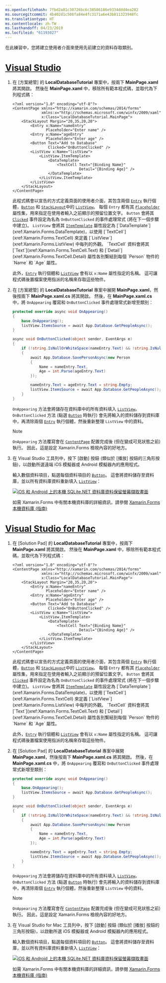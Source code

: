 ```yaml
---
ms.openlocfilehash: 7fbd2a81c30726bc6c38586186e9334ddd4ea282
ms.sourcegitcommit: 4b402d1c508fa84e4fc3171a6e43b811323948fc
ms.translationtype: HT
ms.contentlocale: zh-TW
ms.lasthandoff: 04/23/2019
ms.locfileid: "61193027"
---
```

在此練習中，您將建立使用者介面來使用先前建立的資料存取類別。

# <a name="visual-studiotabvswin"></a>[Visual Studio](#tab/vswin)

1. 在 [方案總管] 的 **LocalDatabaseTutorial** 專案中，按兩下 **MainPage.xaml** 將其開啟。 然後在 **MainPage.xaml** 中，移除所有範本程式碼，並取代為下列程式碼：

    ```xaml
    <?xml version="1.0" encoding="utf-8"?>
    <ContentPage xmlns="http://xamarin.com/schemas/2014/forms"
                 xmlns:x="http://schemas.microsoft.com/winfx/2009/xaml"
                 x:Class="LocalDatabaseTutorial.MainPage">
        <StackLayout Margin="20,35,20,20">
            <Entry x:Name="nameEntry"
                   Placeholder="Enter name" />
            <Entry x:Name="ageEntry"
                   Placeholder="Enter age" />
            <Button Text="Add to Database"
                    Clicked="OnButtonClicked" />
            <ListView x:Name="listView">
                <ListView.ItemTemplate>
                    <DataTemplate>
                        <TextCell Text="{Binding Name}"
                                  Detail="{Binding Age}" />
                    </DataTemplate>
                </ListView.ItemTemplate>
            </ListView>
        </StackLayout>
    </ContentPage>
    ```

    此程式碼會以宣告的方式定義頁面的使用者介面，其包含兩個 [`Entry`](xref:Xamarin.Forms.Entry) 執行個體，[`Button`](xref:Xamarin.Forms.Button) 和 [`StackLayout`](xref:Xamarin.Forms.StackLayout)中的 [`ListView`](xref:Xamarin.Forms.ListView)。 每個 `Entry` 都有其 [`Placeholder`](xref:Xamarin.Forms.Entry.Placeholder) 屬性集，用來指定在使用者輸入之前顯示的預留位置文字。 `Button` 會將其 [`Clicked`](xref:Xamarin.Forms.Button.Clicked) 事件設定為名為 `OnButtonClicked` 的事件處理常式 (將在下一個步驟中建立)。 `ListView` 會將其 [`ItemTemplate`](xref:Xamarin.Forms.ItemsView`1.ItemTemplate) 屬性設定為 [`DataTemplate`](xref:Xamarin.Forms.DataTemplate)，以使用 [`TextCell`](xref:Xamarin.Forms.TextCell) 來定義 [`ListView`](xref:Xamarin.Forms.ListView) 中每列的外觀。 `TextCell` 資料會將其 [`Text`](xref:Xamarin.Forms.TextCell.Text) 和 [`Detail`](xref:Xamarin.Forms.TextCell.Detail) 屬性各別繫結到每個 `Person` 物件的 `Name` 和 `Age` 屬性。

    此外，[`Entry`](xref:Xamarin.Forms.Entry) 執行個體和 [`ListView`](xref:Xamarin.Forms.ListView) 會有以 `x:Name` 屬性指定的名稱。 這可讓程式碼後置檔案使用指派的名稱來存取這些物件。

1. 在 [方案總管] 的 **LocalDatabaseTutorial** 專案中展開 **MainPage.xaml**，然後按兩下 **MainPage.xaml.cs** 將其開啟。 然後，在 **MainPage.xaml.cs** 中，將 `OnAppearing` 覆寫和 `OnButtonClicked` 事件處理常式新增至類別：

    ```csharp
    protected override async void OnAppearing()
    {
        base.OnAppearing();
        listView.ItemsSource = await App.Database.GetPeopleAsync();
    }

    async void OnButtonClicked(object sender, EventArgs e)
    {
        if (!string.IsNullOrWhiteSpace(nameEntry.Text) && !string.IsNullOrWhiteSpace(ageEntry.Text))
        {
            await App.Database.SavePersonAsync(new Person
            {
                Name = nameEntry.Text,
                Age = int.Parse(ageEntry.Text)
            });

            nameEntry.Text = ageEntry.Text = string.Empty;
            listView.ItemsSource = await App.Database.GetPeopleAsync();
        }
    }
    ```

    `OnAppearing` 方法會將儲存在資料庫中的所有資料填入 [`ListView`](xref:Xamarin.Forms.ListView)。 `OnButtonClicked` 方法 (點選 [`Button`](xref:Xamarin.Forms.Button) 時執行) 會先將輸入的資料儲存到資料庫中，再清除兩個 [`Entry`](xref:Xamarin.Forms.Entry) 執行個體，然後重新整理 `ListView` 中的資料。

    > [!NOTE]
    > `OnAppearing` 方法覆寫會在 [`ContentPage`](xref:Xamarin.Forms.ContentPage) 配置完成後 (但在變成可見狀態之前) 執行。 因此，這是設定 Xamarin.Forms 檢視內容的好地方。

1. 在 Visual Studio 工具列中，按下 [啟動] 按鈕 (類似於 [播放] 按鈕的三角形按鈕)，以啟動所選遠端 iOS 模擬器或 Android 模擬器內的應用程式。

    輸入數個資料項目，點選每個資料項目的 [`Button`](xref:Xamarin.Forms.Button)。 這會將資料儲存至資料庫，並以所有資料庫資料重新填入 [`ListView`](xref:Xamarin.Forms.ListView)：

    [![iOS 和 Android 上的本機 SQLite.NET 資料庫資料保留螢幕擷取畫面](../images/consume-data-access-classes.png "本機資料庫的資料保留")](../images/consume-data-access-classes-large.png#lightbox "本機資料庫的資料保留")

    如需 Xamarin.Forms 中有關本機資料庫的詳細資訊，請參閱 [Xamarin.Forms 本機資料庫 (指南)](~/xamarin-forms/app-fundamentals/databases.md)

# <a name="visual-studio-for-mactabvsmac"></a>[Visual Studio for Mac](#tab/vsmac)

1. 在 [Solution Pad] 的 **LocalDatabaseTutorial** 專案中，按兩下 **MainPage.xaml** 將其開啟。 然後在 **MainPage.xaml** 中，移除所有範本程式碼，並取代為下列程式碼：

    ```xaml
    <?xml version="1.0" encoding="utf-8"?>
    <ContentPage xmlns="http://xamarin.com/schemas/2014/forms"
                 xmlns:x="http://schemas.microsoft.com/winfx/2009/xaml"
                 x:Class="LocalDatabaseTutorial.MainPage">
        <StackLayout Margin="20,35,20,20">
            <Entry x:Name="nameEntry"
                   Placeholder="Enter name" />
            <Entry x:Name="ageEntry"
                   Placeholder="Enter age" />
            <Button Text="Add to Database"
                    Clicked="OnButtonClicked" />
            <ListView x:Name="listView">
                <ListView.ItemTemplate>
                    <DataTemplate>
                        <TextCell Text="{Binding Name}"
                                  Detail="{Binding Age}" />
                    </DataTemplate>
                </ListView.ItemTemplate>
            </ListView>
        </StackLayout>
    </ContentPage>
    ```

    此程式碼會以宣告的方式定義頁面的使用者介面，其包含兩個 [`Entry`](xref:Xamarin.Forms.Entry) 執行個體，[`Button`](xref:Xamarin.Forms.Button) 和 [`StackLayout`](xref:Xamarin.Forms.StackLayout)中的 [`ListView`](xref:Xamarin.Forms.ListView)。 每個 `Entry` 都有其 [`Placeholder`](xref:Xamarin.Forms.Entry.Placeholder) 屬性集，用來指定在使用者輸入之前顯示的預留位置文字。 `Button` 會將其 [`Clicked`](xref:Xamarin.Forms.Button.Clicked) 事件設定為名為 `OnButtonClicked` 的事件處理常式 (將在下一個步驟中建立)。 `ListView` 會將其 [`ItemTemplate`](xref:Xamarin.Forms.ItemsView`1.ItemTemplate) 屬性設定為 [`DataTemplate`](xref:Xamarin.Forms.DataTemplate)，以使用 [`TextCell`](xref:Xamarin.Forms.TextCell) 來定義 [`ListView`](xref:Xamarin.Forms.ListView) 中每列的外觀。 `TextCell` 資料會將其 [`Text`](xref:Xamarin.Forms.TextCell.Text) 和 [`Detail`](xref:Xamarin.Forms.TextCell.Detail) 屬性各別繫結到每個 `Person` 物件的 `Name` 和 `Age` 屬性。

    此外，[`Entry`](xref:Xamarin.Forms.Entry) 執行個體和 [`ListView`](xref:Xamarin.Forms.ListView) 會有以 `x:Name` 屬性指定的名稱。 這可讓程式碼後置檔案使用指派的名稱來存取這些物件。

1. 在 [Solution Pad] 的 **LocalDatabaseTutorial** 專案中展開 **MainPage.xaml**，然後按兩下 **MainPage.xaml.cs** 將其開啟。 然後，在 **MainPage.xaml.cs** 中，將 `OnAppearing` 覆寫和 `OnButtonClicked` 事件處理常式新增至類別：

    ```csharp
    protected override async void OnAppearing()
    {
        base.OnAppearing();
        listView.ItemsSource = await App.Database.GetPeopleAsync();
    }

    async void OnButtonClicked(object sender, EventArgs e)
    {
        if (!string.IsNullOrWhiteSpace(nameEntry.Text) && !string.IsNullOrWhiteSpace(ageEntry.Text))
        {
            await App.Database.SavePersonAsync(new Person
            {
                Name = nameEntry.Text,
                Age = int.Parse(ageEntry.Text)
            });

            nameEntry.Text = ageEntry.Text = string.Empty;
            listView.ItemsSource = await App.Database.GetPeopleAsync();
        }
    }
    ```

    `OnAppearing` 方法會將儲存在資料庫中的所有資料填入 [`ListView`](xref:Xamarin.Forms.ListView)。 `OnButtonClicked` 方法 (點選 [`Button`](xref:Xamarin.Forms.Button) 時執行) 會先將輸入的資料儲存到資料庫中，再清除兩個 [`Entry`](xref:Xamarin.Forms.Entry) 執行個體，然後重新整理 `ListView` 中的資料。

    > [!NOTE]
    > `OnAppearing` 方法覆寫會在 [`ContentPage`](xref:Xamarin.Forms.ContentPage) 配置完成後 (但在變成可見狀態之前) 執行。 因此，這是設定 Xamarin.Forms 檢視內容的好地方。

1. 在 Visual Studio for Mac 工具列中，按下 [啟動] 按鈕 (類似於 [播放] 按鈕的三角形按鈕)，以啟動所選 iOS 模擬器或 Android 模擬器內的應用程式。

    輸入數個資料項目，點選每個資料項目的 [`Button`](xref:Xamarin.Forms.Button)。 這會將資料儲存至資料庫，並以所有資料庫資料重新填入 [`ListView`](xref:Xamarin.Forms.ListView)：

    [![iOS 和 Android 上的本機 SQLite.NET 資料庫資料保留螢幕擷取畫面](../images/consume-data-access-classes.png "本機資料庫的資料保留")](../images/consume-data-access-classes-large.png#lightbox "本機資料庫的資料保留")

    如需 Xamarin.Forms 中有關本機資料庫的詳細資訊，請參閱 [Xamarin.Forms 本機資料庫 (指南)](~/xamarin-forms/app-fundamentals/databases.md)
